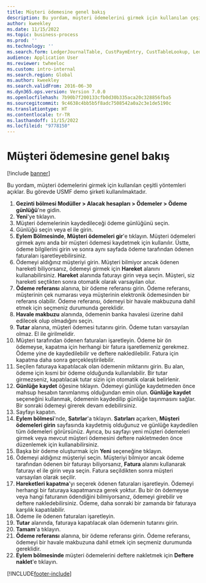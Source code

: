 ```yaml
---
title: Müşteri ödemesine genel bakış
description: Bu yordam, müşteri ödemelerini girmek için kullanılan çeşitli yöntemleri açıklar.
author: kweekley
ms.date: 11/15/2022
ms.topic: business-process
ms.prod: ''
ms.technology: ''
ms.search.form: LedgerJournalTable, CustPaymEntry, CustTableLookup, LedgerJournalTransCustPaym, CustOpenTrans, BankAccountTableLookUp
audience: Application User
ms.reviewer: twheeloc
ms.custom: intro-internal
ms.search.region: Global
ms.author: kweekley
ms.search.validFrom: 2016-06-30
ms.dyn365.ops.version: Version 7.0.0
ms.openlocfilehash: 7b90b7f200133cfb0d30b335aca20c328856fba5
ms.sourcegitcommit: 9c4638c4bb5b5f8adc7508542a0a2c3e1de5190c
ms.translationtype: HT
ms.contentlocale: tr-TR
ms.lasthandoff: 11/15/2022
ms.locfileid: "9778150"
---
```

# <a name="customer-payment-overview"></a>Müşteri ödemesine genel bakış

[!include [banner](../../includes/banner.md)]

Bu yordam, müşteri ödemelerini girmek için kullanılan çeşitli yöntemleri açıklar. Bu görevde USMF demo şirketi kullanılmaktadır.

1. **Gezinti bölmesi Modüller > Alacak hesapları > Ödemeler > Ödeme günlüğü**'ne gidin.
2. **Yeni**'ye tıklayın.
3. Müşteri ödemelerinin kaydedileceği ödeme günlüğünü seçin.
4. Günlüğü seçin veya el ile girin.
5. **Eylem Bölmesinde**, **Müşteri ödemeleri gir**'e tıklayın. Müşteri ödemeleri girmek aynı anda bir müşteri ödemesi kaydetmek için kullanılır. Üstte, ödeme bilgilerini girin ve sonra aynı sayfada ödeme tarafından ödenen faturaları işaretleyebilirsiniz.  
6. Ödemeyi aldığınız müşteriyi girin. Müşteri bilmiyor ancak ödenen hareketi biliyorsanız, ödemeyi girmek için **Hareket** alanını kullanabilirsiniz. **Hareket** alanında faturayı girin veya seçin. Müşteri, siz hareketi seçtikten sonra otomatik olarak varsayılan olur.
7. **Ödeme referansı** alanına, bir ödeme referansı girin. Ödeme referansı, müşterinin çek numarası veya müşterinin elektronik ödemesinden bir referans olabilir. Ödeme referansı, ödemeyi bir havale makbuzuna dahil etmek için seçmeniz durumunda gereklidir.  
8. **Havale makbuzu** alanında, ödemenin banka havalesi üzerine dahil edilecek olup olmadığını seçin. 
9. **Tutar** alanına, müşteri ödemesi tutarını girin. Ödeme tutarı varsayılan olmaz. El ile girilmelidir. 
10. Müşteri tarafından ödenen faturaları işaretleyin. Ödeme bir ön ödemeyse, kapatma için herhangi bir fatura işaretlemeniz gerekmez. Ödeme yine de kaydedilebilir ve deftere nakledilebilir. Fatura için kapatma daha sonra gerçekleştirilebilir.
11. Seçilen faturaya kapatılacak olan ödemenin miktarını girin. Bu alan, ödeme için kısmi bir ödeme olduğunda kullanılabilir. Bir tutar girmezseniz, kapatılacak tutar sizin için otomatik olarak belirlenir.
12. **Günlüğe kaydet** öğesine tıklayın. Ödemeyi günlüğe kaydetmeden önce mahsup hesabın tanımlanmış olduğundan emin olun. **Günlüğe kaydet** seçeneğini kullanmak, ödemenin kaydedilip günlüğe taşınmasını sağlar. Bir sonraki ödemeyi girerek devam edebilirsiniz.
13. Sayfayı kapatın.
14. **Eylem bölmesi**'nde, **Satırlar**'a tıklayın. **Satırları** açarken, **Müşteri ödemeleri girin** sayfasında kaydetmiş olduğunuz ve günlüğe kaydedilen tüm ödemeleri görürsünüz. Ayrıca, bu sayfayı yeni müşteri ödemeleri girmek veya mevcut müşteri ödemesini deftere nakletmeden önce düzenlemek için kullanabilirsiniz.
15. Başka bir ödeme oluşturmak için **Yeni** seçeneğine tıklayın. 
16. Ödemeyi aldığınız müşteriyi seçin. Müşteriyi bilmiyor ancak ödeme tarafından ödenen bir faturayı biliyorsanız, **Fatura** alanını kullanarak faturayı el ile girin veya seçin. Fatura seçildikten sonra müşteri varsayılan olarak seçilir.  
17. **Hareketleri kapatma**'yı seçerek ödenen faturaları işaretleyin. Ödemeyi herhangi bir faturaya kapatmanıza gerek yoktur. Bu bir ön ödemeyse veya hangi faturanın ödendiğini bilmiyorsanız, ödemeyi girebilir ve deftere nakledebilirsiniz. Ödeme, daha sonraki bir zamanda bir faturaya karşılık kapatılabilir.  
18. Ödeme ile ödenen faturaları işaretleyin. 
19. **Tutar** alanında, faturaya kapatılacak olan ödemenin tutarını girin.
20. **Tamam**'a tıklayın.
21. **Ödeme referansı** alanına, bir ödeme referansı girin. Ödeme referansı, ödemeyi bir havale makbuzuna dahil etmek için seçmeniz durumunda gereklidir.  
22. **Eylem bölmesinde** müşteri ödemelerini deftere nakletmek için **Deftere naklet**'e tıklayın. 



[!INCLUDE[footer-include](../../../includes/footer-banner.md)]
